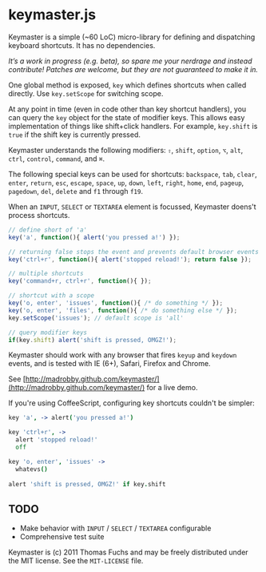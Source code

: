 # keymaster.js

Keymaster is a simple (~60 LoC) micro-library for defining and 
dispatching keyboard shortcuts. It has no dependencies.

*It’s a work in progress (e.g. beta), so spare me your nerdrage and instead
contribute! Patches are welcome, but they are not guaranteed to make
it in.*

One global method is exposed, `key` which defines shortcuts when
called directly. Use `key.setScope` for switching scope.

At any point in time (even in code other than key shortcut handlers),
you can query the `key` object for the state of modifier keys. This
allows easy implementation of things like shift+click handlers. For example, 
`key.shift` is `true` if the shift key is currently pressed.

Keymaster understands the following modifiers:
`⇧`, `shift`, `option`, `⌥`, `alt`, `ctrl`, `control`, `command`, and `⌘`.

The following special keys can be used for shortcuts:
`backspace`, `tab`, `clear`, `enter`, `return`, `esc`, `escape`, `space`,
`up`, `down`, `left`, `right`, `home`, `end`, `pageup`, `pagedown`, `del`, `delete`
and `f1` through `f19`.  

When an `INPUT`, `SELECT` or `TEXTAREA` element is focussed, Keymaster
doens't process shortcuts.

```javascript
// define short of 'a'
key('a', function(){ alert('you pressed a!') });

// returning false stops the event and prevents default browser events
key('ctrl+r', function(){ alert('stopped reload!'); return false });

// multiple shortcuts
key('command+r, ctrl+r', function(){ });

// shortcut with a scope
key('o, enter', 'issues', function(){ /* do something */ });
key('o, enter', 'files', function(){ /* do something else */ });
key.setScope('issues'); // default scope is 'all'

// query modifier keys
if(key.shift) alert('shift is pressed, OMGZ!');
```

Keymaster should work with any browser that fires `keyup` and `keydown` events, 
and is tested with IE (6+), Safari, Firefox and Chrome.

See [http://madrobby.github.com/keymaster/](http://madrobby.github.com/keymaster/) for a live demo.

If you're using CoffeeScript, configuring key shortcuts couldn't be simpler:

```coffeescript
key 'a', -> alert('you pressed a!')

key 'ctrl+r', ->
  alert 'stopped reload!'
  off

key 'o, enter', 'issues' ->
  whatevs()
  
alert 'shift is pressed, OMGZ!' if key.shift
```

## TODO
 
* Make behavior with `INPUT` / `SELECT` / `TEXTAREA` configurable
* Comprehensive test suite

Keymaster is (c) 2011 Thomas Fuchs and may be freely distributed under the MIT license.
See the `MIT-LICENSE` file.
